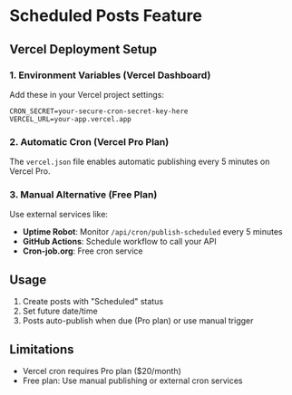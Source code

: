 # Scheduled Posts Feature

## Vercel Deployment Setup

### 1. Environment Variables (Vercel Dashboard)
Add these in your Vercel project settings:
```
CRON_SECRET=your-secure-cron-secret-key-here
VERCEL_URL=your-app.vercel.app
```

### 2. Automatic Cron (Vercel Pro Plan)
The `vercel.json` file enables automatic publishing every 5 minutes on Vercel Pro.

### 3. Manual Alternative (Free Plan)
Use external services like:
- **Uptime Robot**: Monitor `/api/cron/publish-scheduled` every 5 minutes
- **GitHub Actions**: Schedule workflow to call your API
- **Cron-job.org**: Free cron service

## Usage
1. Create posts with "Scheduled" status
2. Set future date/time
3. Posts auto-publish when due (Pro plan) or use manual trigger

## Limitations
- Vercel cron requires Pro plan ($20/month)
- Free plan: Use manual publishing or external cron services
